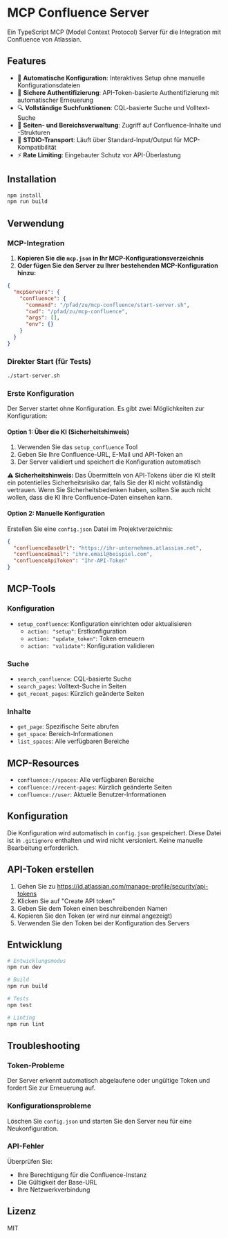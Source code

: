 # MCP Confluence Server

Ein TypeScript MCP (Model Context Protocol) Server für die Integration mit Confluence von Atlassian.

## Features

- 🔧 **Automatische Konfiguration**: Interaktives Setup ohne manuelle Konfigurationsdateien
- 🔐 **Sichere Authentifizierung**: API-Token-basierte Authentifizierung mit automatischer Erneuerung
- 🔍 **Vollständige Suchfunktionen**: CQL-basierte Suche und Volltext-Suche
- 📄 **Seiten- und Bereichsverwaltung**: Zugriff auf Confluence-Inhalte und -Strukturen
- 🚀 **STDIO-Transport**: Läuft über Standard-Input/Output für MCP-Kompatibilität
- ⚡ **Rate Limiting**: Eingebauter Schutz vor API-Überlastung

## Installation

```bash
npm install
npm run build
```

## Verwendung

### MCP-Integration

1. **Kopieren Sie die `mcp.json` in Ihr MCP-Konfigurationsverzeichnis**
2. **Oder fügen Sie den Server zu Ihrer bestehenden MCP-Konfiguration hinzu:**

```json
{
  "mcpServers": {
    "confluence": {
      "command": "/pfad/zu/mcp-confluence/start-server.sh",
      "cwd": "/pfad/zu/mcp-confluence",
      "args": [],
      "env": {}
    }
  }
}
```

### Direkter Start (für Tests)

```bash
./start-server.sh
```

### Erste Konfiguration

Der Server startet ohne Konfiguration. Es gibt zwei Möglichkeiten zur Konfiguration:

#### Option 1: Über die KI (Sicherheitshinweis)
1. Verwenden Sie das `setup_confluence` Tool
2. Geben Sie Ihre Confluence-URL, E-Mail und API-Token an
3. Der Server validiert und speichert die Konfiguration automatisch

**⚠️ Sicherheitshinweis:** Das Übermitteln von API-Tokens über die KI stellt ein potentielles Sicherheitsrisiko dar, falls Sie der KI nicht vollständig vertrauen. Wenn Sie Sicherheitsbedenken haben, sollten Sie auch nicht wollen, dass die KI Ihre Confluence-Daten einsehen kann.

#### Option 2: Manuelle Konfiguration
Erstellen Sie eine `config.json` Datei im Projektverzeichnis:

```json
{
  "confluenceBaseUrl": "https://ihr-unternehmen.atlassian.net",
  "confluenceEmail": "ihre.email@beispiel.com",
  "confluenceApiToken": "Ihr-API-Token"
}
```

## MCP-Tools

### Konfiguration

- `setup_confluence`: Konfiguration einrichten oder aktualisieren
  - `action: "setup"`: Erstkonfiguration
  - `action: "update_token"`: Token erneuern
  - `action: "validate"`: Konfiguration validieren

### Suche

- `search_confluence`: CQL-basierte Suche
- `search_pages`: Volltext-Suche in Seiten
- `get_recent_pages`: Kürzlich geänderte Seiten

### Inhalte

- `get_page`: Spezifische Seite abrufen
- `get_space`: Bereich-Informationen
- `list_spaces`: Alle verfügbaren Bereiche

## MCP-Resources

- `confluence://spaces`: Alle verfügbaren Bereiche
- `confluence://recent-pages`: Kürzlich geänderte Seiten
- `confluence://user`: Aktuelle Benutzer-Informationen

## Konfiguration

Die Konfiguration wird automatisch in `config.json` gespeichert. Diese Datei ist in `.gitignore` enthalten und wird nicht versioniert. Keine manuelle Bearbeitung erforderlich.

## API-Token erstellen

1. Gehen Sie zu https://id.atlassian.com/manage-profile/security/api-tokens
2. Klicken Sie auf "Create API token"
3. Geben Sie dem Token einen beschreibenden Namen
4. Kopieren Sie den Token (er wird nur einmal angezeigt)
5. Verwenden Sie den Token bei der Konfiguration des Servers

## Entwicklung

```bash
# Entwicklungsmodus
npm run dev

# Build
npm run build

# Tests
npm test

# Linting
npm run lint
```

## Troubleshooting

### Token-Probleme

Der Server erkennt automatisch abgelaufene oder ungültige Token und fordert Sie zur Erneuerung auf.

### Konfigurationsprobleme

Löschen Sie `config.json` und starten Sie den Server neu für eine Neukonfiguration.

### API-Fehler

Überprüfen Sie:
- Ihre Berechtigung für die Confluence-Instanz
- Die Gültigkeit der Base-URL
- Ihre Netzwerkverbindung

## Lizenz

MIT
